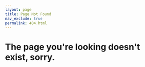 ```yaml
---
layout: page
title: Page Not Found
nav_exclude: true
permalink: 404.html
---
```


# The page you're looking doesn't exist, sorry.
